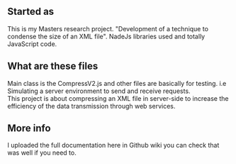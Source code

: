 Started as
----------

This is my Masters research project. "Development of a technique to condense the size of an XML file".
NadeJs libraries used and totally JavaScript code. 

What are these files
--------------------

Main class is the CompressV2.js and other files are basically for testing. i.e Simulating a server environment to send and receive requests.  
This project is about compressing an XML file in server-side to increase the efficiency of the data transmission through web services.

More info
---------

I uploaded the full documentation here in Github wiki you can check that was well if you need to. 
